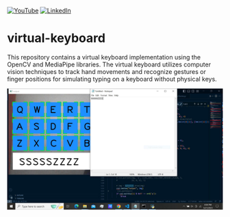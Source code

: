 [![YouTube][youtube-shield]][youtube-url]
[![LinkedIn][linkedin-shield]][linkedin-url]
# virtual-keyboard
This repository contains a virtual keyboard implementation using the OpenCV and MediaPipe libraries. The virtual keyboard utilizes computer vision techniques to track hand movements and recognize gestures or finger positions for simulating typing on a keyboard without physical keys.

![](keyboard.JPG)

[youtube-shield]: https://img.shields.io/badge/-youtube-black.svg?style=for-the-badge&logo=youtube&colorR=555
[youtube-url]: https://www.youtube.com/channel/UC8pztyZ8bYiflGMKGcLdAGw
[linkedin-shield]: https://img.shields.io/badge/-LinkedIn-black.svg?style=for-the-badge&logo=linkedin&colorB=555
[linkedin-url]:  https://linkedin.com/in/anil2kk
